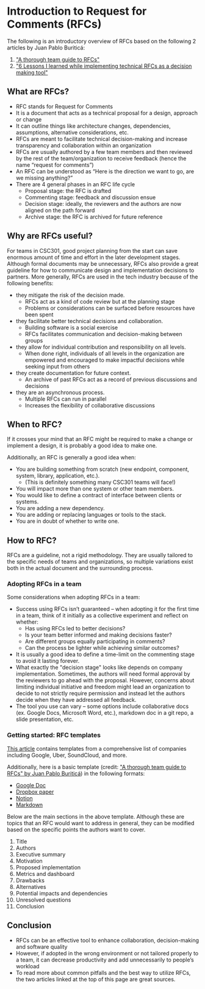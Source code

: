 # **Introduction to Request for Comments (RFCs)**

The following is an introductory overview of RFCs based on the following 2 articles by Juan Pablo Buriticá:

1. ["A thorough team guide to RFCs"](https://leaddev.com/technical-decision-making/thorough-team-guide-rfcs)
2. ["6 Lessons I learned while implementing technical RFCs as a decision making tool"](https://buriti.ca/6-lessons-i-learned-while-implementing-technical-rfcs-as-a-management-tool-34687dbf46cb)

## **What are RFCs?**

- RFC stands for Request for Comments
- It is a document that acts as a technical proposal for a design, approach or change
- It can outline things like architecture changes, dependencies, assumptions, alternative considerations, etc.
- RFCs are meant to facilitate technical decision-making and increase transparency and collaboration within an organization
- RFCs are usually authored by a few team members and then reviewed by the rest of the team/organization to receive feedback (hence the name “request for comments”)
- An RFC can be understood as “Here is the direction we want to go, are we missing anything?”
- There are 4 general phases in an RFC life cycle
  - Proposal stage: the RFC is drafted
  - Commenting stage: feedback and discussion ensue
  - Decision stage: ideally, the reviewers and the authors are now aligned on the path forward
  - Archive stage: the RFC is archived for future reference

## **Why are RFCs useful?**

For teams in CSC301, good project planning from the start can save enormous amount of time and effort in the later development stages. Although formal documents may be unnecessary, RFCs also provide a great guideline for how to communicate design and implementation decisions to partners. More generally, RFCs are used in the tech industry because of the following benefits: 

- they mitigate the risk of the decision made.
  - RFCs act as a kind of code review but at the planning stage
  - Problems or considerations can be surfaced before resources have been spent
- they facilitate better technical decisions and collaboration.
  - Building software is a social exercise
  - RFCs facilitates communication and decision-making between groups
- they allow for individual contribution and responsibility on all levels.
  - When done right, individuals of all levels in the organization are empowered and encouraged to make impactful decisions while seeking input from others
- they create documentation for future context.
  - An archive of past RFCs act as a record of previous discussions and decisions
- they are an asynchronous process.
  - Multiple RFCs can run in parallel
  - Increases the flexibility of collaborative discussions

## **When to RFC?**

If it crosses your mind that an RFC might be required to make a change or implement a design, it is probably a good idea to make one.

Additionally, an RFC is generally a good idea when:

- You are building something from scratch (new endpoint, component, system, library, application, etc.).
  - (This is definitely something many CSC301 teams will face!)
- You will impact more than one system or other team members.
- You would like to define a contract of interface between clients or systems.
- You are adding a new dependency.
- You are adding or replacing languages or tools to the stack.
- You are in doubt of whether to write one.

## **How to RFC?**

RFCs are a guideline, not a rigid methodology. They are usually tailored to the specific needs of teams and organizations, so multiple variations exist both in the actual document and the surrounding process.

### **Adopting RFCs in a team**

Some considerations when adopting RFCs in a team:

- Success using RFCs isn’t guaranteed – when adopting it for the first time in a team, think of it initially as a collective experiment and reflect on whether:
  - Has using RFCs led to better decisions?
  - Is your team better informed and making decisions faster?
  - Are different groups equally participating in comments?
  - Can the process be lighter while achieving similar outcomes?
- It is usually a good idea to define a time-limit on the commenting stage to avoid it lasting forever.
- What exactly the "decision stage" looks like depends on company implementation. Sometimes, the authors will need formal approval by the reviewers to go ahead with the proposal. However, concerns about limiting individual initiative and freedom might lead an organization to decide to not strictly require permission and instead let the authors decide when they have addressed all feedback.
- The tool you use can vary – some options include collaborative docs (ex. Google Docs, Microsoft Word, etc.), markdown doc in a git repo, a slide presentation, etc.

### **Getting started: RFC templates**

[This article](https://blog.pragmaticengineer.com/rfcs-and-design-docs/) contains templates from a comprehensive list of companies including Google, Uber, SoundCloud, and more.

Additionally, here is a basic template (credit: ["A thorough team guide to RFCs" by Juan Pablo Buriticá](https://leaddev.com/technical-decision-making/thorough-team-guide-rfcs)) in the following formats:

- [Google Doc](https://docs.google.com/document/d/1EM5ORZ8sO-g678jNc2nHMAkGjX5-6DuB6EkhjsNcOXo/edit#)
- [Dropbox paper](https://paper.dropbox.com/doc/RFC-Template-Title--BJJD6B25kkYC_zRXc2q5BxB0Ag-dYS7Oe0SKA0wjqzvuaxsO)
- [Notion](https://www.notion.so/buritica/RFC-Template-Title-8df1bd0d24b0440486fe133eecdf4a5e)
- [Markdown](https://github.com/buritica/mgt/blob/master/rfc_template.md)

Below are the main sections in the above template. Although these are topics that an RFC would want to address in general, they can be modified based on the specific points the authors want to cover.

1. Title
2. Authors
3. Executive summary
4. Motivation
5. Proposed implementation
6. Metrics and dashboard
7. Drawbacks
8. Alternatives
9. Potential impacts and dependencies
10. Unresolved questions
11. Conclusion

## **Conclusion**

- RFCs can be an effective tool to enhance collaboration, decision-making and software quality
- However, if adopted in the wrong environment or not tailored properly to a team, it can decrease productivity and add unnecessarily to people’s workload
- To read more about common pitfalls and the best way to utilize RFCs, the two articles linked at the top of this page are great sources.
